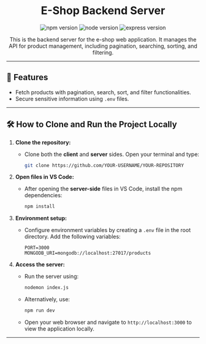 <h1 align="center">E-Shop Backend Server</h1>
<p align="center">
  <img src="https://img.shields.io/badge/npm-v7.0.0-blue" alt="npm version"/>
  <img src="https://img.shields.io/badge/node-v14.17.0-green" alt="node version"/>
  <img src="https://img.shields.io/badge/express-v4.17.1-yellow" alt="express version"/>
</p>

<p align="center">
  This is the backend server for the e-shop web application. It manages the API for product management, including pagination, searching, sorting, and filtering.
</p>

---

## 🚀 Features

- Fetch products with pagination, search, sort, and filter functionalities.
- Secure sensitive information using `.env` files.

---

## 🛠️ How to Clone and Run the Project Locally

1. **Clone the repository:**
   - Clone both the **client** and **server** sides. Open your terminal and type:
     ```bash
     git clone https://github.com/YOUR-USERNAME/YOUR-REPOSITORY
     ```

2. **Open files in VS Code:**
   - After opening the **server-side** files in VS Code, install the npm dependencies:
     ```bash
     npm install
     ```

3. **Environment setup:**
   - Configure environment variables by creating a `.env` file in the root directory. Add the following variables:
     ```plaintext
     PORT=3000
     MONGODB_URI=mongodb://localhost:27017/products
4. **Access the server:**
   - Run the server using:
     ```bash
     nodemon index.js
     ```
   - Alternatively, use:
     ```bash
     npm run dev
     ```
   - Open your web browser and navigate to `http://localhost:3000` to view the application locally.

---

